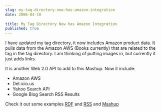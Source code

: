 ```yaml
---
slug: my-tag-directory-now-has-amazon-integration
date: 2006-04-10
 
title: My Tag Directory Now has Amazon Integration
published: true
---
```

I have updated my tag directory, it now includes Amazon product data.  It pulls data from the Amazon AWS (Books currently) that are related to the tag in the tag directory.  I am thinking of putting images in, but currently it just adds links.<p />It is another Web 2.0 API to add to this Mashup.  Now it include:<ul>
<li>Amazon AWS</li>
<li>Del.icio.us</li>
<li>Yahoo Search API</li>
<li>Google Blog Search RSS Results</li>

</ul>Check it out some examples <a href="http://www.kinlan.co.uk/tag/RDF" rel="tag">RDF</a> and <a href="http://www.kinlan.co.uk/tag/RSS" rel="tag">RSS</a> and <a href="http://www.kinlan.co.uk/tag/Mashup" rel="tag">Mashup</a><p />

